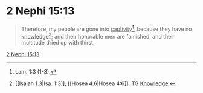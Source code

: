 # 2 Nephi 15:13

> Therefore, my people are gone into <u>captivity</u>[^a], because they have no <u>knowledge</u>[^b]; and their honorable men are famished, and their multitude dried up with thirst.

[2 Nephi 15:13](https://www.churchofjesuschrist.org/study/scriptures/bofm/2-ne/15?lang=eng&id=p13#p13)


[^a]: Lam. 1:3 (1-3).
[^b]: [[Isaiah 1.3|Isa. 1:3]]; [[Hosea 4.6|Hosea 4:6]]. TG [Knowledge](https://www.churchofjesuschrist.org/study/scriptures/tg/knowledge?lang=eng).
